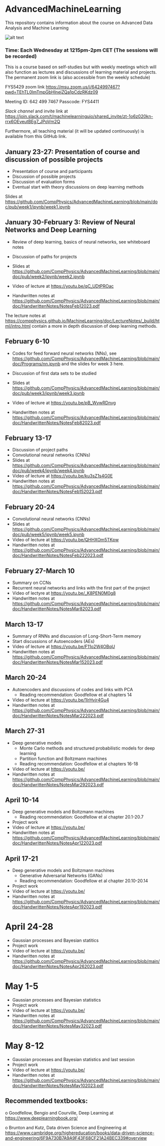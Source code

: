 # AdvancedMachineLearning
This repository contains information about the course on Advanced Data Analysis and Machine Learning

![alt text](https://github.com/CompPhysics/AdvancedMachineLearning/blob/main/doc/images/image001.jpg?raw=true)


### Time: Each Wednesday at 1215pm-2pm CET (The sessions will be recorded)

This is a course based on self-studies but with weekly meetings which will also function as lectures and discussions of learning material and projects.  The permanent zoom link is (also accessible from the weekly schedule)

FYS5429 zoom link
https://msu.zoom.us/j/6424997467?pwd=TEhTL0lmTmpGbHlnejZQa1pCdzRKdz09

Meeting ID: 642 499 7467
Passcode: FYS4411


_Slack channel_ and invite link at https://join.slack.com/t/machinelearninguio/shared_invite/zt-1o6z020kn-rrx6OEveutBEg7_JPoVm2Q


Furthermore, all teaching material (it will be updated continuously) is available from this GitHub link.

## January 23-27: Presentation of course and discussion of possible projects

- Presentation of course and participants
- Discussion of possible projects
- Discussion of evaluation forms
- Eventual start with theory discussions on deep learning methods

Slides at https://github.com/CompPhysics/AdvancedMachineLearning/blob/main/doc/pub/week1/ipynb/week1.ipynb

##  January 30-February 3: Review of Neural Networks and Deep Learning
- Review of deep learning, basics of neural networks, see whiteboard notes
- Discussion of paths for projects

- Slides at https://github.com/CompPhysics/AdvancedMachineLearning/blob/main/doc/pub/week2/ipynb/week2.ipynb
- Video of lecture at https://youtu.be/qC_UDtPROac
- Handwritten notes at https://github.com/CompPhysics/AdvancedMachineLearning/blob/main/doc/HandwrittenNotes/NotesFeb12023.pdf

The lecture notes at https://compphysics.github.io/MachineLearning/doc/LectureNotes/_build/html/intro.html contain a more in depth discussion of deep learning methods.


## February 6-10
- Codes for feed forward neural networks (NNs), see https://github.com/CompPhysics/AdvancedMachineLearning/blob/main/doc/Programs/nn.ipynb and the slides for week 3 here.
- Discussion of first data sets to be studied

- Slides at https://github.com/CompPhysics/AdvancedMachineLearning/blob/main/doc/pub/week3/ipynb/week3.ipynb
- Video of lecture at https://youtu.be/pB_WywRDnvg
- Handwritten notes at https://github.com/CompPhysics/AdvancedMachineLearning/blob/main/doc/HandwrittenNotes/NotesFeb82023.pdf


## February 13-17

- Discussion of project paths
- Convolutional neural networks (CNNs)
- Slides at https://github.com/CompPhysics/AdvancedMachineLearning/blob/main/doc/pub/week4/ipynb/week4.ipynb
- Video of lecture at https://youtu.be/ku3sZ1s4G0E
- Handwritten notes at https://github.com/CompPhysics/AdvancedMachineLearning/blob/main/doc/HandwrittenNotes/NotesFeb152023.pdf

## February 20-24
- Convolutional neural networks (CNNs)
- Slides at https://github.com/CompPhysics/AdvancedMachineLearning/blob/main/doc/pub/week5/ipynb/week5.ipynb
- Video of lecture at  https://youtu.be/QHHXOm5TKpw
- Handwritten notes at https://github.com/CompPhysics/AdvancedMachineLearning/blob/main/doc/HandwrittenNotes/NotesFeb222023.pdf

## February 27-March 10
- Summary on CCNs
- Recurrent neural networks and links with the first part of the project
- Video of lectyre at https://youtu.be/_K8PEN0M0g8
- Handwritten notes at https://github.com/CompPhysics/AdvancedMachineLearning/blob/main/doc/HandwrittenNotes/NotesMar82023.pdf

## March 13-17
- Summary of RNNs and discussion of Long-Short-Term memory
- Start discussions of Autoencoders (AEs)
- Video of lecture at https://youtu.be/F11o2W4OBqU
- Handwritten notes at https://github.com/CompPhysics/AdvancedMachineLearning/blob/main/doc/HandwrittenNotes/NotesMar152023.pdf

## March 20-24
- Autoencoders and discussions of codes and links with PCA
  - Reading recommendation: Goodfellow et al chapters 14
- Video of lecture at https://youtu.be/1lrHvjr4Gu4
- Handwritten notes at https://github.com/CompPhysics/AdvancedMachineLearning/blob/main/doc/HandwrittenNotes/NotesMar222023.pdf

## March 27-31
- Deep generative models
  - Monte Carlo methods and structured probabilistic models for deep learning
  - Partition function and Boltzmann machines
  - Reading recommendation: Goodfellow et al chapters 16-18
- Video of lecture at https://youtu.be/
- Handwritten notes at https://github.com/CompPhysics/AdvancedMachineLearning/blob/main/doc/HandwrittenNotes/NotesMar292023.pdf

## April 10-14

- Deep generative models and Boltzmann machines
  - Reading recommendation: Goodfellow et al chapter 20.1-20.7
- Project work
- Video of lecture at https://youtu.be/
- Handwritten notes at https://github.com/CompPhysics/AdvancedMachineLearning/blob/main/doc/HandwrittenNotes/NotesApr122023.pdf

## April 17-21
- Deep generative models and Boltzmann machines
  - Generative Adversarial Networks (GANs)
  - Reading recommendation: Goodfellow et al chapter 20.10-20.14
- Project work
- Video of lecture at https://youtu.be/
- Handwritten notes at https://github.com/CompPhysics/AdvancedMachineLearning/blob/main/doc/HandwrittenNotes/NotesApr192023.pdf


# April 24-28
- Gaussian processes and Bayesian statitics
- Project work
- Video of lecture at https://youtu.be/
- Handwritten notes at https://github.com/CompPhysics/AdvancedMachineLearning/blob/main/doc/HandwrittenNotes/NotesApr262023.pdf


# May 1-5
- Gaussian processes and Bayesian statistics
- Project work
- Video of lecture at https://youtu.be/
- Handwritten notes at https://github.com/CompPhysics/AdvancedMachineLearning/blob/main/doc/HandwrittenNotes/NotesMay32023.pdf


# May 8-12
- Gaussian processes and Bayesian statistics and last session
- Project work
- Video of lecture at https://youtu.be/
- Handwritten notes at https://github.com/CompPhysics/AdvancedMachineLearning/blob/main/doc/HandwrittenNotes/NotesMay102023.pdf

## Recommended textbooks:

o Goodfellow, Bengio and Courville, Deep Learning at https://www.deeplearningbook.org/

o Brunton and Kutz, Data driven Science and Engineering at https://www.cambridge.org/highereducation/books/data-driven-science-and-engineering/6F9A730B7A9A9F43F68CF21A24BEC339#overview









